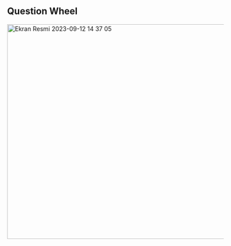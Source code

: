 ## Question Wheel

<img width="589" alt="Ekran Resmi 2023-09-12 14 37 05" src="https://github.com/mrvozturk/QuestionWheel/assets/133267808/313bee2a-043e-454a-a6c9-977a36a59840"  width="250px" height="500px">
